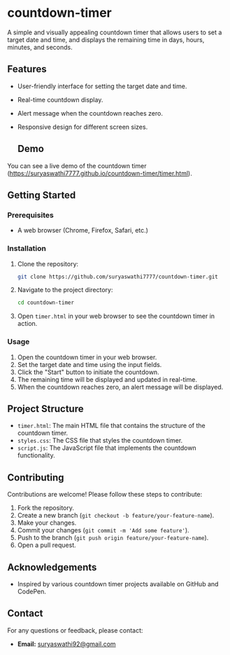 # countdown-timer

A simple and visually appealing countdown timer that allows users to set a target date and time, and displays the remaining time in days, hours, minutes, and seconds.

## Features

- User-friendly interface for setting the target date and time.
- Real-time countdown display.
- Alert message when the countdown reaches zero.
- Responsive design for different screen sizes.
  
  ## Demo

You can see a live demo of the countdown timer (https://suryaswathi7777.github.io/countdown-timer/timer.html).

## Getting Started

### Prerequisites

- A web browser (Chrome, Firefox, Safari, etc.)

### Installation

1. Clone the repository:

    ```sh
    git clone https://github.com/suryaswathi7777/countdown-timer.git
    ```

2. Navigate to the project directory:

    ```sh
    cd countdown-timer
    ```

3. Open `timer.html` in your web browser to see the countdown timer in action.

### Usage

1. Open the countdown timer in your web browser.
2. Set the target date and time using the input fields.
3. Click the "Start" button to initiate the countdown.
4. The remaining time will be displayed and updated in real-time.
5. When the countdown reaches zero, an alert message will be displayed.

## Project Structure

- `timer.html`: The main HTML file that contains the structure of the countdown timer.
- `styles.css`: The CSS file that styles the countdown timer.
- `script.js`: The JavaScript file that implements the countdown functionality.

## Contributing

Contributions are welcome! Please follow these steps to contribute:

1. Fork the repository.
2. Create a new branch (`git checkout -b feature/your-feature-name`).
3. Make your changes.
4. Commit your changes (`git commit -m 'Add some feature'`).
5. Push to the branch (`git push origin feature/your-feature-name`).
6. Open a pull request.

## Acknowledgements

- Inspired by various countdown timer projects available on GitHub and CodePen.

## Contact

For any questions or feedback, please contact:

- **Email:** suryaswathi92@gmail.com

